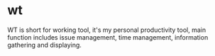 # wt
WT is short for working tool, it's my personal productivity tool, main function includes issue management, time management, information gathering and displaying.
